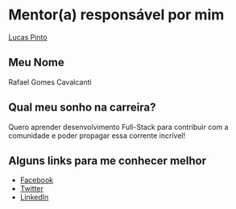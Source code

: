 # Mentor(a) responsável por mim

[Lucas Pinto](/profiles/mentors/profiles/lucaspinto.md)

## Meu Nome

Rafael Gomes Cavalcanti

## Qual meu sonho na carreira?

Quero aprender desenvolvimento Full-Stack para contribuir com a comunidade e poder propagar essa corrente incrível!

## Alguns links para me conhecer melhor

- [Facebook](https://facebook.com/rafael.g.cavalcanti)  
- [Twitter](https://twitter.com/meli_dev)  
- [LinkedIn](https://www.linkedin.com/in/rafael-gomes-cavalcanti-1226b5b8)
